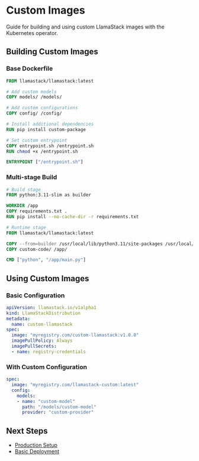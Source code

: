 # Custom Images

Guide for building and using custom LlamaStack images with the Kubernetes operator.

## Building Custom Images

### Base Dockerfile

```dockerfile
FROM llamastack/llamastack:latest

# Add custom models
COPY models/ /models/

# Add custom configurations
COPY config/ /config/

# Install additional dependencies
RUN pip install custom-package

# Set custom entrypoint
COPY entrypoint.sh /entrypoint.sh
RUN chmod +x /entrypoint.sh

ENTRYPOINT ["/entrypoint.sh"]
```

### Multi-stage Build

```dockerfile
# Build stage
FROM python:3.11-slim as builder

WORKDIR /app
COPY requirements.txt .
RUN pip install --no-cache-dir -r requirements.txt

# Runtime stage
FROM llamastack/llamastack:latest

COPY --from=builder /usr/local/lib/python3.11/site-packages /usr/local/lib/python3.11/site-packages
COPY custom-code/ /app/

CMD ["python", "/app/main.py"]
```

## Using Custom Images

### Basic Configuration

```yaml
apiVersion: llamastack.io/v1alpha1
kind: LlamaStackDistribution
metadata:
  name: custom-llamastack
spec:
  image: "myregistry.com/custom-llamastack:v1.0.0"
  imagePullPolicy: Always
  imagePullSecrets:
  - name: registry-credentials
```

### With Custom Configuration

```yaml
spec:
  image: "myregistry.com/llamastack-custom:latest"
  config:
    models:
    - name: "custom-model"
      path: "/models/custom-model"
      provider: "custom-provider"
```

## Next Steps

- [Production Setup](production-setup.md)
- [Basic Deployment](basic-deployment.md)